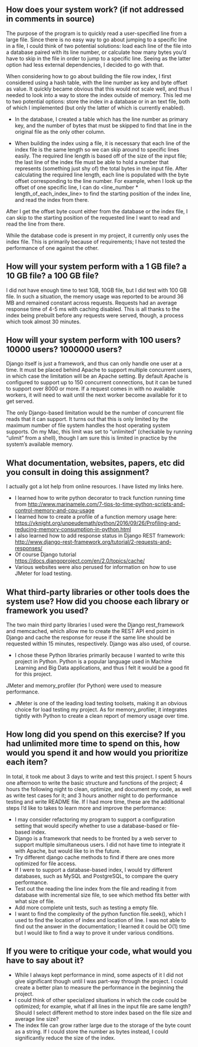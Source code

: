 ## How does your system work? (if not addressed in comments in source)

The purpose of the program is to quickly read a user-specified line from a large file.  Since there is no easy way to go about jumping to a specific line in a file, I could think of two potential solutions: load each line of the file into a database paired with its line number, or calculate how many bytes you’d have to skip in the file in order to jump to a specific line.  Seeing as the latter option had less external dependencies, I decided to go with that.

When considering how to go about building the file row index, I first considered using a hash table, with the line number as key and byte offset as value.  It quickly became obvious that this would not scale well, and thus I needed to look into a way to store the index outside of memory.  This led me to two potential options: store the index in a database or in an text file, both of which I implemented (but only the latter of which is currently enabled). 

- In the database, I created a table which has the line number as primary key, and the number of bytes that must be skipped to find that line in the original file as the only other column. 

- When building the index using a file, it is necessary that each line of the index file is the same length so we can skip around to specific lines easily.  The required line length is based off of the size of the input file; the last line of the index file must be able to hold a number that represents (something just shy of) the total bytes in the input file.  After calculating the required line length, each line is populated with the byte offset corresponding to the line number. For example, when I look up the offset of one specific line, I can do <line_number * length_of_each_index_line> to find the starting position of the index line, and read the index from there. 

After I get the offset byte count either from the database or the index file, I can skip to the starting position of the requested line I want to read and read the line from there. 

While the database code is present in my project, it currently only uses the index file.  This is primarily because of requirements; I have not tested the performance of one against the other.

## How will your system perform with a 1 GB file? a 10 GB file? a 100 GB file?
I did not have enough time to test 1GB, 10GB file, but I did test with 100 GB file.  In such a situation, the memory usage was reported to be around 36 MB and remained constant across requests.  Requests had an average response time of 4-5 ms with caching disabled.  This is all thanks to the index being prebuilt before any requests were served, though, a process which took almost 30 minutes.

## How will your system perform with 100 users? 10000 users? 1000000 users?
Django itself is just a framework, and thus can only handle one user at a time.  It must be placed behind Apache to support multiple concurrent users, in which case the limitation will be an Apache setting.  By default Apache is configured to support up to 150 concurrent connections, but it can be tuned to support over 8000 or more.  If a request comes in with no available workers, it will need to wait until the next worker become available for it to get served.

The only Django-based limitation would be the number of concurrent file reads that it can support.  It turns out that this is only limited by the maximum number of file system handles the host operating system supports.  On my Mac, this limit was set to “unlimited” (checkable by running “ulimit” from a shell), though I am sure this is limited in practice by the system’s available memory.

## What documentation, websites, papers, etc did you consult in doing this assignment?
I actually got a lot help from online resources. I have listed my links here.
- I learned how to write python decorator to track function running time from
http://www.marinamele.com/7-tips-to-time-python-scripts-and-control-memory-and-cpu-usage 
- I learned how to create a profile of a function memory usage here:
https://vknight.org/unpeudemath/python/2016/09/26/Profiling-and-reducing-memory-consumption-in-python.html
- I also learned how to add response status in Django REST framework:
http://www.django-rest-framework.org/tutorial/2-requests-and-responses/
- Of course Django tutorial
https://docs.djangoproject.com/en/2.0/topics/cache/
- Various websites were also perused for information on how to use JMeter for load testing.

## What third-party libraries or other tools does the system use? How did you choose each library or framework you used?
The two main third party libraries I used were the Django rest_framework and memcached, which allow me to create the REST API end point in Django and cache the response for reuse if the same line should be requested within 15 minutes, respectively.  Django was also used, of course.

- I chose these Python libraries primarily because I wanted to write this project in Python.  Python is a popular language used in Machine Learning and Big Data applications, and thus I felt it would be a good fit for this project.

JMeter and memory_profiler (for Python) were used to measure performance.
- JMeter is one of the leading load testing toolsets, making it an obvious choice for load testing my project.  As for memory_profiler, it integrates tightly with Python to create a clean report of memory usage over time. 

## How long did you spend on this exercise? If you had unlimited more time to spend on this, how would you spend it and how would you prioritize each item?
In total, it took me about 3 days to write and test this project.  I spent 5 hours one afternoon to write the basic structure and functions of the project; 4 hours the following night to clean, optimize, and document my code, as well as write test cases for it; and 3 hours another night to do performance testing and write README file. If I had more time, these are the additional steps I’d like to takes to learn more and improve the performance:

- I may consider refactoring my program to support a configuration setting that would specify whether to use a database-based or file-based index.
- Django is a framework that needs to be fronted by a web server to support multiple simultaneous users.  I did not have time to integrate it with Apache, but would like to in the future.
- Try different django cache methods to find if there are ones more optimized for file access.
- If I were to support a database-based index, I would try different databases, such as MySQL and PostgreSQL, to compare the query performance. 
- Test out the reading the line index from the file and reading it from database with incremental size file, to see which method fits better with what size of file.
- Add more complete unit tests, such as testing a empty file.
- I want to find the complexity of the python function file.seek(), which I used to find the location of index and location of line.  I was not able to find out the answer in the documentation; I learned it could be O(1) time but I would like to find a way to prove it under various conditions. 
## If you were to critique your code, what would you have to say about it?
- While I always kept performance in mind, some aspects of it I did not give significant though until I was part-way through the project.  I could create a better plan to measure the performance in the beginning the project.
- I could think of other specialized situations in which the code could be optimized; for example, what if all lines in the input file are same length?  Should I select different method to store index based on the file size and average line size?
- The index file can grow rather large due to the storage of the byte count as a string.  If I could store the number as bytes instead, I could significantly reduce the size of the index.
